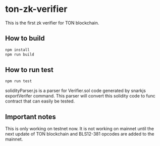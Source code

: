 # ton-zk-verifier
This is the first zk verifier for TON blockchain.

## How to build
```bash
npm install
npm run build
```

## How to run test
```bash
npm run test
```

solidityParser.js is a parser for Verifier.sol code generated by snarkjs exportVerifer command. This parser will convert this solidity code to func contract that can easily be tested.


## Important notes
This is only working on testnet now. It is not working on mainnet until the next update of TON blockchain and BLS12-381 opcodes are added to the mainnet.